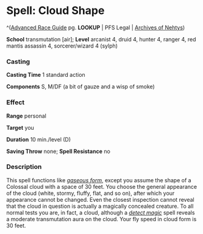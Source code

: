 # Spell: Cloud Shape

^([Advanced Race Guide][ss-cloud-shape] pg. **LOOKUP** | PFS Legal | [Archives of Nehtys][sn-cloud-shape])

**School** transmutation [air]; **Level** arcanist 4, druid 4, hunter 4, ranger 4, red mantis assassin 4, sorcerer/wizard 4 (sylph)

### Casting

**Casting Time** 1 standard action  

**Components** S, M/DF (a bit of gauze and a wisp of smoke)

### Effect

**Range** personal  

**Target** you  

**Duration** 10 min./level (D)  

**Saving Throw** none; **Spell Resistance** no

### Description

This spell functions like _[gaseous form]_, except you assume the shape of a Colossal cloud with a space of 30 feet. You choose the general appearance of the cloud (white, stormy, fluffy, flat, and so on), after which your appearance cannot be changed. Even the closest inspection cannot reveal that the cloud in question is actually a magically concealed creature. To all normal tests you are, in fact, a cloud, although a _[detect magic]_ spell reveals a moderate transmutation aura on the cloud. Your fly speed in cloud form is 30 feet.

[ss-cloud-shape]: http://paizo.com/products/btpy8rv2
[sn-cloud-shape]: http://www.archivesofnethys.com/SpellDisplay.aspx?ItemName=Cloud%20Shape
[gaseous form]: http://www.archivesofnethys.com/SpellDisplay.aspx?ItemName=gaseous%20form
[detect magic]: http://www.archivesofnethys.com/SpellDisplay.aspx?ItemName=detect%20magic